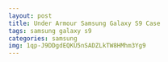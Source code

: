 ```yaml
---
layout: post
title: Under Armour Samsung Galaxy S9 Case
tags: samsung galaxy s9
categories: samsung
img: 1qp-J9DDgdEQKU5nSADZLkTW8HMhm3Yg9
---
```

